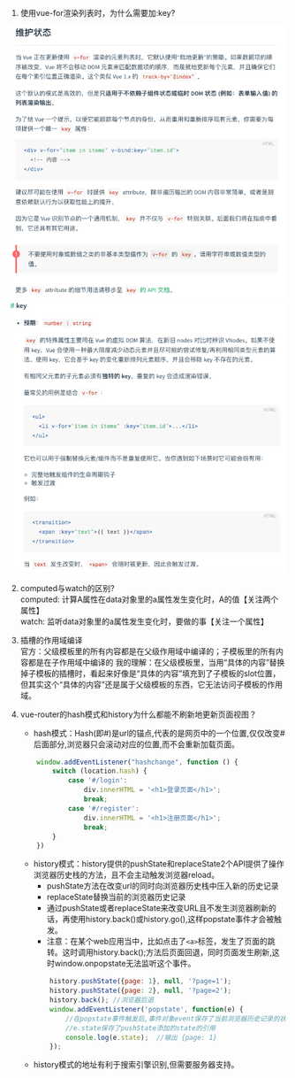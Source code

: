 1. 使用vue-for渲染列表时，为什么需要加:key?  
<img src="knowledgePic/1.png"/>
<img src="knowledgePic/2.png"/>  

2. computed与watch的区别?  
computed: 计算A属性在data对象里的a属性发生变化时，A的值【关注两个属性】  
watch: 监听data对象里的a属性发生变化时，要做的事【关注一个属性】

3. 插槽的作用域编译  
官方：父级模板里的所有内容都是在父级作用域中编译的；子模板里的所有内容都是在子作用域中编译的
我的理解：在父级模板里，当用“具体的内容”替换掉子模板的插槽时，看起来好像是“具体的内容”填充到了子模板的slot位置，但其实这个“具体的内容”还是属于父级模板的东西，它无法访问子模板的作用域。  

4. vue-router的hash模式和history为什么都能不刷新地更新页面视图？  
    - hash模式：Hash(即#)是url的锚点,代表的是网页中的一个位置,仅仅改变#后面部分,浏览器只会滚动对应的位置,而不会重新加载页面。  
    ```javascript
        window.addEventListener("hashchange", function () {
            switch (location.hash) {
                case '#/login':
                    div.innerHTML = '<h1>登录页面</h1>';
                    break;
                case '#/register':
                    div.innerHTML = '<h1>注册页面</h1>';
                    break;
            }
        })
    ```
    - history模式：history提供的pushState和replaceState2个API提供了操作浏览器历史栈的方法，且不会主动触发浏览器reload。
        - pushState方法在改变url的同时向浏览器历史栈中压入新的历史记录
        - replaceState替换当前的浏览器历史记录
        - 通过pushState或者replaceState来改变URL且不发生浏览器刷新的话，再使用history.back()或history.go(),这样popstate事件才会被触发。
        - 注意：在某个web应用当中，比如点击了`<a>`标签，发生了页面的跳转。这时调用history.back();方法后页面回退，同时页面发生刷新,这时window.onpopstate无法监听这个事件。
        ```javascript
            history.pushState({page: 1}, null, '?page=1');
            history.pushState({page: 2}, null, '?page=2');
            history.back(); //浏览器后退
            window.addEventListener('popstate', function(e) {
                //在popstate事件触发后,事件对象event保存了当前浏览器历史记录的状态.
                //e.state保存了pushState添加的state的引用
                console.log(e.state);  //输出 {page: 1}
            });
        ```
    - history模式的地址有利于搜索引擎识别,但需要服务器支持。
    